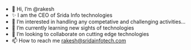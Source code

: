 - 👋 Hi, I’m @rakesh
- ✨ I am the CEO of Srida Info technologies
- 👀 I’m interested in handling any competative and challenging activities...
- 🌱 I’m currently learning new sights of technologies
- 💞️ I’m looking to collaborate on cutting edge technologies
- 📫 How to reach me rakesh@sridainfotech.com


